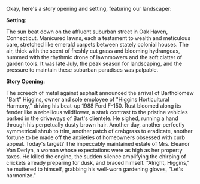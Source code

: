 Okay, here's a story opening and setting, featuring our landscaper:

**Setting:**

The sun beat down on the affluent suburban street in Oak Haven, Connecticut. Manicured lawns, each a testament to wealth and meticulous care, stretched like emerald carpets between stately colonial houses. The air, thick with the scent of freshly cut grass and blooming hydrangeas, hummed with the rhythmic drone of lawnmowers and the soft clatter of garden tools. It was late July, the peak season for landscaping, and the pressure to maintain these suburban paradises was palpable.

**Story Opening:**

The screech of metal against asphalt announced the arrival of Bartholomew "Bart" Higgins, owner and sole employee of "Higgins Horticultural Harmony," driving his beat-up 1988 Ford F-150. Rust bloomed along its fender like a rebellious wildflower, a stark contrast to the pristine vehicles parked in the driveways of Bart's clientele. He sighed, running a hand through his perpetually dusty brown hair. Another day, another perfectly symmetrical shrub to trim, another patch of crabgrass to eradicate, another fortune to be made off the anxieties of homeowners obsessed with curb appeal. Today's target? The impeccably maintained estate of Mrs. Eleanor Van Derlyn, a woman whose expectations were as high as her property taxes. He killed the engine, the sudden silence amplifying the chirping of crickets already preparing for dusk, and braced himself. "Alright, Higgins," he muttered to himself, grabbing his well-worn gardening gloves, "Let's harmonize."
